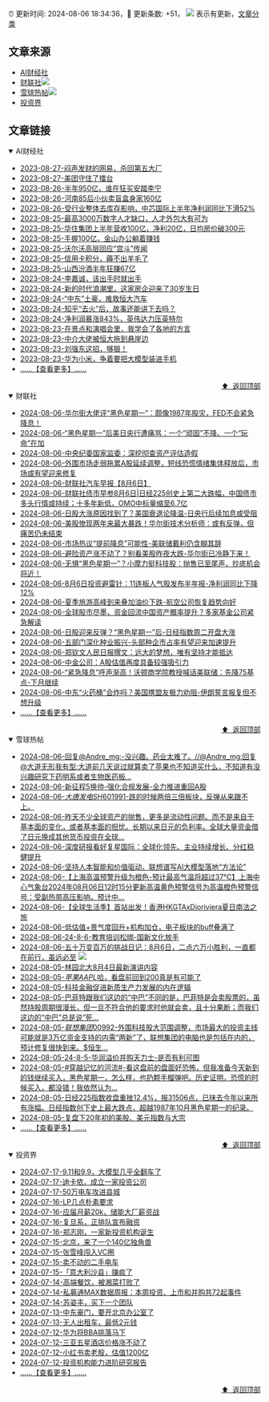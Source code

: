 ##

:alarm_clock: 更新时间: 2024-08-06 18:34:36，:rocket: 更新条数: +51， ![](/assets/dot.png) 表示有更新，[文章分类](/TAGS.md)

## 文章来源

- [AI财经社](#ai财经社)  
- [财联社](#财联社)![](/assets/dot.png)   
- [雪球热帖](#雪球热帖)![](/assets/dot.png)   
- [投资界](#投资界)  

## 文章链接

<details open>
<summary id="ai财经社">
 AI财经社
</summary>


- [2023-08-27-闷声发财的网易，杀回第五大厂](https://www.aicaijing.com.cn/article/18610)  
- [2023-08-27-美团守住了擂台](https://www.aicaijing.com.cn/article/18611)  
- [2023-08-26-半年950亿，谁在狂买安踏李宁](https://www.aicaijing.com.cn/article/18607)  
- [2023-08-26-河南85后小伙卖盲盒身家160亿](https://www.aicaijing.com.cn/article/18608)  
- [2023-08-26-受行业整体去库存影响，中芯国际上半年净利润同比下滑52%](https://www.aicaijing.com.cn/article/18609)  
- [2023-08-25-最高3000万数字人才缺口，人才外包大有可为](https://www.aicaijing.com.cn/article/18601)  
- [2023-08-25-华住集团上半年营收100亿，净利20亿，日均房价破300元](https://www.aicaijing.com.cn/article/18602)  
- [2023-08-25-手握100亿，金山办公躺着赚钱](https://www.aicaijing.com.cn/article/18603)  
- [2023-08-25-沃尔沃高层回应“宫斗”传闻](https://www.aicaijing.com.cn/article/18604)  
- [2023-08-25-信用卡积分，薅不出羊毛了](https://www.aicaijing.com.cn/article/18605)  
- [2023-08-25-山西汾酒半年狂赚67亿](https://www.aicaijing.com.cn/article/18606)  
- [2023-08-24-李嘉诚，该出手时就出手](https://www.aicaijing.com.cn/article/18596)  
- [2023-08-24-新的时代浪潮里，这家房企迎来了30岁生日](https://www.aicaijing.com.cn/article/18597)  
- [2023-08-24-“中东”土豪，难救恒大汽车](https://www.aicaijing.com.cn/article/18598)  
- [2023-08-24-知乎“去火”后，故事还能讲下去吗？](https://www.aicaijing.com.cn/article/18599)  
- [2023-08-24-净利润暴涨843%，英伟达力压英特尔](https://www.aicaijing.com.cn/article/18600)  
- [2023-08-23-在景点和演唱会里，我学会了各地的方言](https://www.aicaijing.com.cn/article/18591)  
- [2023-08-23-中介大佬被恒大拖到悬崖边](https://www.aicaijing.com.cn/article/18592)  
- [2023-08-23-刘强东这招，够狠！](https://www.aicaijing.com.cn/article/18593)  
- [2023-08-23-华为小米，争着要把大模型装进手机](https://www.aicaijing.com.cn/article/18594)  
- [......【查看更多】......](/details/AI财经社.md)

<div align="right"><a href="#文章来源">⬆ &nbsp;返回顶部</a></div>
</details>

<details open>
<summary id="财联社">
 财联社
</summary>


- [2024-08-06-华尔街大佬评“黑色星期一”：颇像1987年股灾，FED不会紧急降息！](https://www.cls.cn/detail/1755276)  
- [2024-08-06-“黑色星期一”后美日央行遭痛骂：一个“顽固”不降、一个“玩命”在加](https://www.cls.cn/detail/1755233)  
- [2024-08-06-中央纪委国家监委：深挖彻查资产评估造假](https://www.cls.cn/detail/1755210)  
- [2024-08-06-外围市场走弱拖累A股延续调整，短线恐慌情绪集体释放后，市场或有望迎来修复](https://www.cls.cn/detail/1755173)  
- [2024-08-06-财联社汽车早报【8月6日】](https://www.cls.cn/detail/1755125)  
- [2024-08-06-财联社债市早参8月6日|日经225创史上第二大跌幅，中国债市多头行情或持续；十多年新低，OMO中标量缩至6.7亿](https://www.cls.cn/detail/1755112)  
- [2024-08-06-日股大涨原因找到了？美国衰退论降温-日央行后续加息或受阻](https://www.cls.cn/detail/1755166)  
- [2024-08-06-美股惨现两年来最大暴跌！华尔街技术分析师：或有反弹，但痛苦仍未结束](https://www.cls.cn/detail/1755162)  
- [2024-08-06-市场热议“提前降息”可能性-美联储戴利仍含糊其辞](https://www.cls.cn/detail/1755077)  
- [2024-08-06-避险资产涨不动了？别看美股昨夜大跌-华尔街已冷静下来！](https://www.cls.cn/detail/1755124)  
- [2024-08-06-无惧“黑色星期一”？小摩力挺科技股：抛售已至尾声，抄底机会将近！](https://www.cls.cn/detail/1755107)  
- [2024-08-06-8月6日投资避雷针：11连板人气股发布半年报-净利润同比下降12%](https://www.cls.cn/detail/1755096)  
- [2024-08-06-夏季旅游高峰到来叠加油价下跌-航空公司恢复趋势向好](https://www.cls.cn/detail/1755068)  
- [2024-08-06-全球股市尽墨，资金回流中国资产概率提升？多家基金公司紧急解读](https://www.cls.cn/detail/1755075)  
- [2024-08-06-日股迎来反弹？“黑色星期一”后-日经指数周二开盘大涨](https://www.cls.cn/detail/1755090)  
- [2024-08-06-五部门深化种业振兴-头部种企市占率有望迎来加速提升](https://www.cls.cn/detail/1755057)  
- [2024-08-06-郑钦文人民日报撰文：远大的梦想，唯有坚持才能抵达](https://www.cls.cn/detail/1755087)  
- [2024-08-06-中金公司：A股估值再度具备较强吸引力](https://www.cls.cn/detail/1755083)  
- [2024-08-06-“紧急降息”呼声渐高！沃顿商学院教授喊话美联储：先降75基点-下月继续](https://www.cls.cn/detail/1755159)  
- [2024-08-06-中东“火药桶”会炸吗？美国携盟友极力劝阻-伊朗誓言报复但不想升级](https://www.cls.cn/detail/1755205)  
- [......【查看更多】......](/details/财联社.md)

<div align="right"><a href="#文章来源">⬆ &nbsp;返回顶部</a></div>
</details>

<details open>
<summary id="雪球热帖">
 雪球热帖
</summary>


- [2024-08-06-回复@Andre_mg:-没兴趣。药业太难了。//@Andre_mg:回复@大道无形我有型:大道前几天说过就算卖了苹果也不知道买什么，不知道有没兴趣研究下药明系或者生物医药板...](https://xueqiu.com/1247347556/300120050)  
- [2024-08-06-新征程5换帅-强化合规发展-全力推进重回A股](https://xueqiu.com/3232269027/300117513)  
- [2024-08-06-$大唐发电SH601991$-跌的时候两倍三倍板块，反弹从来跟不上。](https://xueqiu.com/2241249492/300045555)  
- [2024-08-06-昨天不少全球资产的抛售，更多是流动性问题。而不是来自于基本面的变化，或者基本面的担忧。长期以来日元的负利率。全球大量资金借了日元换成其他货币投资在全球...](https://xueqiu.com/9887656769/300039164)  
- [2024-08-06-深度研报看好复星国际：全球化领先、主业持续增长、分红稳健提升](https://xueqiu.com/8151841495/300054083)  
- [2024-08-06-坚持人本智能和价值驱动，联想谱写AI大模型落地“方法论”](https://xueqiu.com/6567703236/300073523)  
- [2024-08-06-【上海高温预警升级为橙色-预计最高气温将超过37℃】上海中心气象台2024年08月06日12时15分更新高温黄色预警信号为高温橙色预警信号：受副热带高压影响，预计中...](https://xueqiu.com/5124430882/300091080)  
- [2024-08-06-【全球生活季】首站出发！香港HKGTAxDioriviera夏日南法之旅](https://xueqiu.com/7077858608/300098862)  
- [2024-08-06-低估值+景气度回升+机构加仓，电子板块的buff叠满了](https://xueqiu.com/9210717241/300107361)  
- [2024-08-06-24-8-6-教育培训松绑-国新文化放手](https://xueqiu.com/8772786299/300118274)  
- [2024-08-06-五十万变百万的挑战日记：8月6日，二点六万小胜利，一直都在前行，虽远必至](https://xueqiu.com/5733814324/300159820) ![](/assets/new.png)  
- [2024-08-05-林园北大8月4日最新演讲内容](https://xueqiu.com/6576995246/299968438)  
- [2024-08-05-$苹果AAPL$哈，看盘前回到200真是有可能了](https://xueqiu.com/1247347556/299973059)  
- [2024-08-05-科技金融促进新质生产力发展的内在逻辑](https://xueqiu.com/6988188318/299945948)  
- [2024-08-05-巴菲特跟我们这边的“中巴”不同的是，巴菲特是会卖股票的，虽然持股周期很漫长，但一旦不符合他的要求时他就会卖，且十分果断；而我们这边的“中巴”总是说“死...](https://xueqiu.com/5519392453/299894815)  
- [2024-08-05-$联想集团00992$-外围科技股大范围调整，市场最大的投资主线可能就是3万亿资金支持的内需“两新”了，联想集团的电脑也是包括在内的，预计修复很快到来。$恒生...](https://xueqiu.com/3636246365/299891536)  
- [2024-08-05-24-8-5-华润溢价并购天力士-是否有利可图](https://xueqiu.com/8772786299/299956819)  
- [2024-08-05-#穿越记忆的河流#-看这盘前的盘面好恐怖，但我准备今天新到的钱继续买入，黑色星期一，怎么样，也扔颗手榴弹吧。历史证明，恐慌的时候买入，都没错！我依然认为...](https://xueqiu.com/1102105103/299956873)  
- [2024-08-05-日经225指数收盘重挫12.4%，报31506点，已抹去今年以来所有涨幅。日经指数创下史上最大跌点，超越1987年10月黑色星期一的纪录。](https://xueqiu.com/5124430882/299937419)  
- [2024-08-05-复盘下20年初的美股、美元指数与大宗](https://xueqiu.com/9222280625/299920814)  
- [......【查看更多】......](/details/雪球热帖.md)

<div align="right"><a href="#文章来源">⬆ &nbsp;返回顶部</a></div>
</details>

<details open>
<summary id="投资界">
 投资界
</summary>


- [2024-07-17-9.11和9.9，大模型几乎全翻车了](https://posts.careerengine.us/p/6697778c44726b29bffa3a09)  
- [2024-07-17-迪卡侬，成立一家投资公司](https://posts.careerengine.us/p/6697778c44726b29bffa3a01)  
- [2024-07-17-50万电车攻进县城](https://posts.careerengine.us/p/6697779c831e1d29eea44253)  
- [2024-07-16-LP几点朴素要求](https://posts.careerengine.us/p/669636a8720ed522248054dc)  
- [2024-07-16-应届月薪20k，储能大厂薪资战](https://posts.careerengine.us/p/669636a8720ed522248054d4)  
- [2024-07-16-复旦系，正排队宣布融资](https://posts.careerengine.us/p/66963699cb38e136a496986c)  
- [2024-07-16-郑志刚，一家新投资机构诞生](https://posts.careerengine.us/p/66963699cb38e136a4969874)  
- [2024-07-15-北京，来了一个140亿独角兽](https://posts.careerengine.us/p/6694db59a0c3ac562b61f9af)  
- [2024-07-15-张雪峰闯入VC圈](https://posts.careerengine.us/p/6694db59a0c3ac562b61f9b7)  
- [2024-07-15-卖不动的二手电车](https://posts.careerengine.us/p/6694db6836b2f1565d9b541a)  
- [2024-07-15-「意大利沙县」赚疯了](https://posts.careerengine.us/p/6694db6836b2f1565d9b5422)  
- [2024-07-14-高端餐饮，被湘菜打败了](https://posts.careerengine.us/p/6693862333c6e710d0bf9dc4)  
- [2024-07-14-私募通MAX数据周报：本周投资、上市和并购共72起事件](https://posts.careerengine.us/p/6693862333c6e710d0bf9dcc)  
- [2024-07-14-苏姿丰，买下一个团队](https://posts.careerengine.us/p/6693861481427510b2b9c123)  
- [2024-07-13-中东豪门，要开北京办公室了](https://posts.careerengine.us/p/66922794a876f80d113b51fe)  
- [2024-07-13-无人出租车，最低2元钱](https://posts.careerengine.us/p/669227b82202ae0dfac5d713)  
- [2024-07-12-华为将BBA挑落马下](https://posts.careerengine.us/p/6690a6c68082df14ead7eaac)  
- [2024-07-12-三亚五星酒店价格涨不动了](https://posts.careerengine.us/p/6690a6c68082df14ead7eaa4)  
- [2024-07-12-小红书卖老股，估值1200亿](https://posts.careerengine.us/p/6690a6b756b00014bcc00e8f)  
- [2024-07-12-投资机构能力进阶研究报告](https://posts.careerengine.us/p/6690a6b756b00014bcc00e87)  
- [......【查看更多】......](/details/投资界.md)

<div align="right"><a href="#文章来源">⬆ &nbsp;返回顶部</a></div>
</details>
